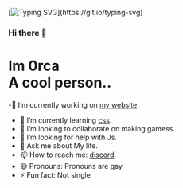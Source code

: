 [![Typing SVG](https://readme-typing-svg.herokuapp.com?duration=4000&color=F70000&lines=Hey+im+0rca;A+cool+guy+in+middle+school;A+coder+in+html+and+css;Friends+with+Smileman52;Owner+of+CycloneHacks;Wow+you+stayed+for+that+long%3F;Since+you+are+here...;Join+Our+discord!)](https://git.io/typing-svg)

### Hi there 👋
<h1>Im 0rca<br>A cool person..</h1>




-🔭 I’m currently working on [my website](https://github.com/CycloneHacks/cyclonehacks.github.io).
- 🌱 I’m currently learning [css](https://www.google.com/books/edition/HTML_and_CSS/aGjaBTbT0o0C?hl=en&gbpv=0).
- 👯 I’m looking to collaborate on making gamess.
- 🤔 I’m looking for help with Js.
- 💬 Ask me about My life.
- 📫 How to reach me: [discord](https://discord.gg/UJ5NszstAv).
- 😄 Pronouns: Pronouns are gay
- ⚡ Fun fact: Not single

